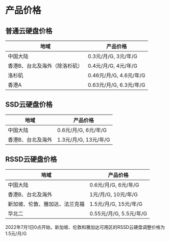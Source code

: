 # 产品价格


## 普通云硬盘价格

| 地域              | 产品价格                |
| --------------- | ------------------- |
| 中国大陆            | 0.3元/月/G, 3元/年/G    |
| 香港B、台北及海外（除洛杉矶） | 0.4元/月/G, 4元/年/G    |
| 洛杉矶             | 0.46元/月/G, 4.6元/年/G |
| 香港A             | 0.63元/月/G, 6.3元/年/G |

## SSD云硬盘价格

| 地域       | 产品价格                              |
| -------- | --------------------------------- |
| 中国大陆     | 0.6元/月/G, 6元/年/G   |
| 香港B、台北及海外 | 1.3元/月/G, 13元/年/G  |


## RSSD云硬盘价格

| 地域   | 产品价格             |
| ---- | ---------------- |
| 中国大陆 | 0.6元/月/G, 6元/年/G |
| 香港B、台北及海外 | 1元/月/G, 10元/年/G  |
| 新加坡、伦敦、雅加达、法兰克福 | 1.5元/月/G, 15元/年/G  |
| 华北二 | 0.55元/月/G, 5.5元/年/G |

2022年7月1日0点开始，新加坡、伦敦和雅加达可用区的RSSD云硬盘调整价格为1.5元/月/G
